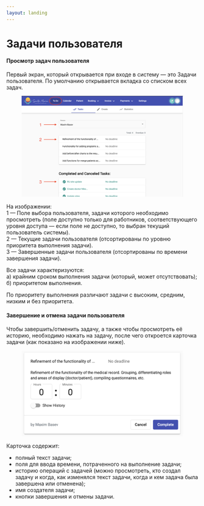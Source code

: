 ```yaml
---
layout: landing
---
```


# Задачи пользователя

#### Просмотр задач пользователя

Первый экран, который открывается при входе в систему — это Задачи пользователя. По умолчанию открывается вкладка со списком всех задач.

<figure><img src="../../../.gitbook/assets/Screenshot 2023-05-22 at 22.03.41.png" alt=""><figcaption></figcaption></figure>

На изображении:\
1 — Поле выбора пользователя, задачи которого необходимо просмотреть (поле доступно только для работников, соответствующего уровня доступа — если поле не доступно, то выбран текущий пользователь системы).\
2 — Текущие задачи пользователя (отсортированы по уровню приоритета выполнения задачи). \
3 — Завершенные задачи пользователя (отсортированы по времени завершения задачи).

Все задачи характеризуются:\
а) крайним сроком выполнения задачи (который, может отсутствовать);\
б) приоритетом выполнения.

По приоритету выполнения различают задачи с высоким, средним, низким и без приоритета.

#### Завершение и отмена задачи пользователя

Чтобы завершить/отменить задачу, а также чтобы просмотреть её историю, необходимо нажать на задачу, после чего откроется карточка задачи (как показано на изображении ниже).

<figure><img src="../../../.gitbook/assets/image (7).png" alt=""><figcaption></figcaption></figure>

Карточка содержит:&#x20;

* полный текст задачи;
* поля для ввода времени, потраченного на выполнение задачи;
* историю операций с задачей (можно просмотреть, кто создал задачу и когда, как изменялся текст задачи, когда и кем задача была завершена или отменена);
* имя создателя задачи;
* кнопки завершения и отмены задачи.
